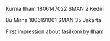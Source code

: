 Kurnia Ilham 
1806147022
SMAN 2 Kediri

Bu Mirna
1806191061
SMAN 35 Jakarta

First impression about fasilkom by Ilham